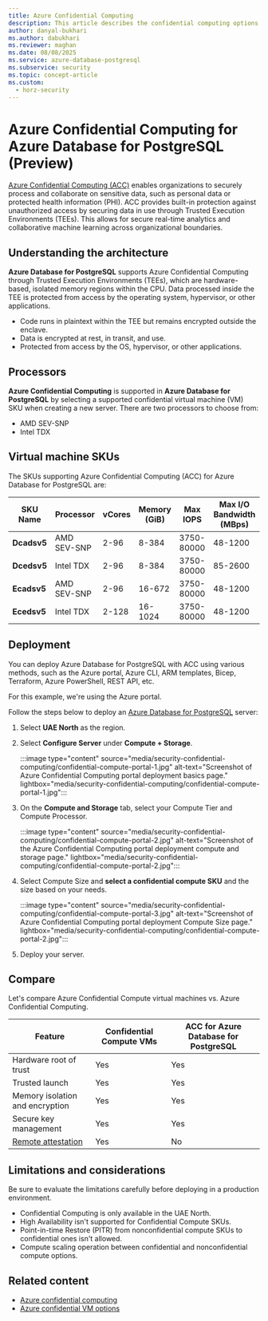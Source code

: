 ```yaml
---
title: Azure Confidential Computing
description: This article describes the confidential computing options in Azure Database for PostgreSQL flexible server.
author: danyal-bukhari
ms.author: dabukhari
ms.reviewer: maghan
ms.date: 08/08/2025
ms.service: azure-database-postgresql
ms.subservice: security
ms.topic: concept-article
ms.custom:
  - horz-security
---
```


# Azure Confidential Computing for Azure Database for PostgreSQL (Preview)

[Azure Confidential Computing (ACC)](/azure/confidential-computing/overview) enables organizations to securely process and collaborate on sensitive data, such as personal data or protected health information (PHI). ACC provides built-in protection against unauthorized access by securing data in use through Trusted Execution Environments (TEEs). This allows for secure real-time analytics and collaborative machine learning across organizational boundaries.

## Understanding the architecture

**Azure Database for PostgreSQL** supports Azure Confidential Computing through Trusted Execution Environments (TEEs), which are hardware-based, isolated memory regions within the CPU. Data processed inside the TEE is protected from access by the operating system, hypervisor, or other applications.

- Code runs in plaintext within the TEE but remains encrypted outside the enclave.
- Data is encrypted at rest, in transit, and use.
- Protected from access by the OS, hypervisor, or other applications.

## Processors

**Azure Confidential Computing** is supported in **Azure Database for PostgreSQL** by selecting a supported confidential virtual machine (VM) SKU when creating a new server. There are two processors to choose from:

- AMD SEV-SNP
- Intel TDX

## Virtual machine SKUs

The SKUs supporting Azure Confidential Computing (ACC) for Azure Database for PostgreSQL are:

| SKU Name | Processor | vCores | Memory (GiB) | Max IOPS | Max I/O Bandwidth (MBps) |
| --- | --- | --- | --- | --- | --- |
| **Dcadsv5** | AMD SEV-SNP | 2-96 | 8-384 | 3750-80000 | 48-1200 |
| **Dcedsv5** | Intel TDX | 2-96 | 8-384 | 3750-80000 | 85-2600 |
| **Ecadsv5** | AMD SEV-SNP | 2-96 | 16-672 | 3750-80000 | 48-1200 |
| **Ecedsv5** | Intel TDX | 2-128 | 16-1024 | 3750-80000 | 48-1200 |

## Deployment

You can deploy Azure Database for PostgreSQL with ACC using various methods, such as the Azure portal, Azure CLI, ARM templates, Bicep, Terraform, Azure PowerShell, REST API, etc.

For this example, we're using the Azure portal.

Follow the steps below to deploy an [Azure Database for PostgreSQL](https://ms.portal.azure.com/#create/Microsoft.PostgreSQLFlexibleServer) server:

1. Select **UAE North** as the region.

1. Select **Configure Server** under **Compute + Storage**.

    :::image type="content" source="media/security-confidential-computing/confidential-compute-portal-1.jpg" alt-text="Screenshot of Azure Confidential Computing portal deployment basics page." lightbox="media/security-confidential-computing/confidential-compute-portal-1.jpg":::

1. On the **Compute and Storage** tab, select your Compute Tier and Compute Processor.

    :::image type="content" source="media/security-confidential-computing/confidential-compute-portal-2.jpg" alt-text="Screenshot of the Azure Confidential Computing portal deployment compute and storage page." lightbox="media/security-confidential-computing/confidential-compute-portal-2.jpg":::

1. Select Compute Size and **select a confidential compute SKU** and the size based on your needs.

    :::image type="content" source="media/security-confidential-computing/confidential-compute-portal-3.jpg" alt-text="Screenshot of Azure Confidential Computing portal deployment Compute Size page." lightbox="media/security-confidential-computing/confidential-compute-portal-2.jpg":::

1. Deploy your server.

## Compare

Let's compare Azure Confidential Compute virtual machines vs. Azure Confidential Computing.

| Feature | Confidential Compute VMs | ACC for Azure Database for PostgreSQL |
| --- | --- | --- |
| Hardware root of trust | Yes | Yes |
| Trusted launch | Yes | Yes |
| Memory isolation and encryption | Yes | Yes |
| Secure key management | Yes | Yes |
| [Remote attestation](/azure/confidential-computing/attestation-solutions) | Yes | No |

## Limitations and considerations

Be sure to evaluate the limitations carefully before deploying in a production environment.

- Confidential Computing is only available in the UAE North.
- High Availability isn't supported for Confidential Compute SKUs.
- Point-in-time Restore (PITR) from nonconfidential compute SKUs to confidential ones isn't allowed.
- Compute scaling operation between confidential and nonconfidential compute options.

## Related content

- [Azure confidential computing](/azure/confidential-computing/trusted-execution-environment)
- [Azure confidential VM options](/azure/confidential-computing/virtual-machine-options)
